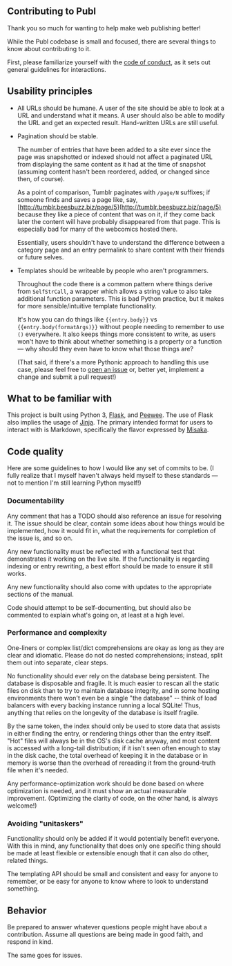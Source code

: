 ## Contributing to Publ

Thank you so much for wanting to help make web publishing better!

While the Publ codebase is small and focused, there are several things to know
about contributing to it.

First, please familiarize yourself with the [code of conduct](CODE_OF_CONDUCT.md),
as it sets out general guidelines for interactions.

## Usability principles

* All URLs should be humane. A user of the site should be able to look at a URL and understand what it means.
    A user should also be able to modify the URL and get an expected result.
    Hand-written URLs are still useful.

* Pagination should be stable.

    The number of entries that have been added to a site ever since the page
    was snapshotted or indexed should not affect a paginated URL from displaying
    the same content as it had at the time of snapshot (assuming content hasn't
    been reordered, added, or changed since then, of course).

    As a point of comparison, Tumblr paginates with `/page/N` suffixes; if someone finds and saves
    a page like, say, [http://tumblr.beesbuzz.biz/page/5](http://tumblr.beesbuzz.biz/page/5)
    because they like a piece of content that was on it, if they come back later the
    content will have probably disappeared from that page. This is especially bad
    for many of the webcomics hosted there.

    Essentially, users shouldn't have to understand the difference between
    a category page and an entry permalink to share content with their friends
    or future selves.

* Templates should be writeable by people who aren't programmers.

    Throughout the code there is a common pattern where things derive from
    `SelfStrCall`, a wrapper which allows a string value to also take additional
    function parameters. This is bad Python practice, but it makes for more
    sensible/intuitive template functionality.

    It's how you can do things like
    `{{entry.body}}` vs `{{entry.body(formatArgs)}}` without people needing to
    remember to use `()` everywhere. It also keeps things more consistent to
    write, as users won't have to think about whether something is a property
    or a function — why should they even have to know what those things are?

    (That said, if there's a more Pythonic approach to handling this use
    case, please feel free to [open an issue](http://github.com/fluffy-critter/Publ/issues/new/)
    or, better yet, implement a change and submit a pull request!)

## What to be familiar with

This project is built using Python 3, [Flask](http://flask.pocoo.org), and
[Peewee](http://peewee.readthedocs.io). The use of Flask also implies the usage
of [Jinja](http://jinja.pocoo.org). The primary intended format for users to
interact with is Markdown, specifically the flavor expressed by
[Misaka](http://misaka.61924.nl).

## Code quality

Here are some guidelines to how I would like any set of commits to be. (I
fully realize that I myself haven't always held myself to these standards — not
to mention I'm still learning Python myself!)

###  Documentability

Any comment that has a TODO should also reference an issue for resolving it.
The issue should be clear, contain some ideas about how things would be
implemented, how it would fit in, what the requirements for completion of the
issue is, and so on.

Any new functionality must be reflected with a functional test that demonstrates
it working on the live site. If the functionality is regarding indexing or entry
rewriting, a best effort should be made to ensure it still works.

Any new functionality should also come with updates to the appropriate sections
of the manual.

Code should attempt to be self-documenting, but should also be commented to
explain what's going on, at least at a high level.

### Performance and complexity

One-liners or complex list/dict comprehensions are okay as long as they are
clear and idiomatic. Please do not do nested comprehensions; instead, split them
out into separate, clear steps.

No functionality should ever rely on the database being persistent. The database
is disposable and fragile. It is much easier to rescan all the static files on
disk than to try to maintain database integrity, and in some hosting environments
there won't even be a single "the database" -- think of load balancers with every
backing instance running a local SQLite! Thus, anything that relies
on the longevity of the database is itself fragile.

By the same token, the index should only be used to store data that assists in
either finding the entry, or rendering things other than the entry itself. "Hot"
files will always be in the OS's disk cache anyway, and most content is accessed
with a long-tail distribution; if it isn't seen often enough to stay in the disk
cache, the total overhead of keeping it in the database or in memory is worse
than the overhead of rereading it from the ground-truth file when it's needed.

Any performance-optimization work should be done based on where optimization is
needed, and it must show an actual measurable improvement. (Optimizing the
clarity of code, on the other hand, is always welcome!)

### Avoiding "unitaskers"

Functionality should only be added if it would potentially benefit everyone. With
this in mind, any functionality that does only one specific thing should be made
at least flexible or extensible enough that it can also do other, related things.

The templating API should be small and consistent and easy for anyone to remember,
or be easy for anyone to know where to look to understand something.

## Behavior

Be prepared to answer whatever questions people might have about a contribution.
Assume all questions are being made in good faith, and respond in kind.

The same goes for issues.

